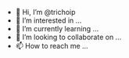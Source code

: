 - 👋 Hi, I’m @trichoip
- 👀 I’m interested in ...
- 🌱 I’m currently learning ...
- 💞️ I’m looking to collaborate on ...
- 📫 How to reach me ...

<!---
trichoip/trichoip is a ✨ special ✨ repository because its `README.md` (this file) appears on your GitHub profile.
You can click the Preview link to take a look at your changes.
--->

